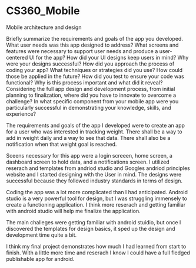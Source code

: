 # CS360_Mobile
Mobile architecture and design

Briefly summarize the requirements and goals of the app you developed. What user needs was this app designed to address?
What screens and features were necessary to support user needs and produce a user-centered UI for the app? How did your UI designs keep users in mind? Why were your designs successful?
How did you approach the process of coding your app? What techniques or strategies did you use? How could those be applied in the future?
How did you test to ensure your code was functional? Why is this process important and what did it reveal?
Considering the full app design and development process, from initial planning to finalization, where did you have to innovate to overcome a challenge?
In what specific component from your mobile app were you particularly successful in demonstrating your knowledge, skills, and experience?




  The requirements and goals of the app I developed were to create an app for a user who was interested in tracking weight. There shall be a way to add in weight daily and a way to see that data. There shall also be a notification when that weight goal is reached. 

  Sceens necessary for this app were a login screeen, home screen, a dashboard screen to hold data, and a notifications screen. I utilized reserach and templates from andriod studio and Googles andriod principles website and I started designing with the User in mind. The designs were successful because they followed industry standards in terms of design.

  Coding the app was a lot more complicated than I had anticipated. Android studio is a very powerful tool for design, but I was struggling immensely to create a functioning application. I think more reserach and getting familiar with android studio will help me finalize the application. 

  The main challeges were getting familiar with android stuidio, but once I discovered the templates for design basics, it sped up the design and development time quite a bit. 

  I think my final project demonstrates how much I had learned from start to finish. With a little more time and reserach I know I could have a full fledged publishable app for android.
